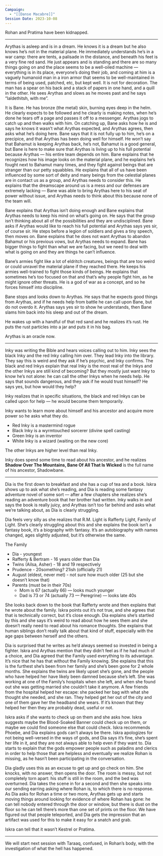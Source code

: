 ```yaml
---
Campaign:
  - "[[Danse Macabre]]"
Session Date: 2023-10-08
---
```

Rohan and Pratima have been kidnapped.

---

Arythas is asleep and is in a dream. He knows it is a dream but he also knows he’s not in the material plane. He immediately understands he’s in a war camp: there are tents, a palisade in the distance, and beneath his feet is a very fine red sand. He just appears and is standing and there are so many things going on and the place seems to be a well-oiled machine — everything is in its place, everyone’s doing their job, and coming at him is a vaguely humanoid man in a iron armor that seems to be well-maintained in terms of being used, patched, etc, but kept well. It is not for decoration. The man has a spear on his back and a stack of papers in one hand, and a quill in the other. He sees Arythas and slows as he moves past and he says “Ialdethitsh, with me”.

It is Bane. He has bronze (the metal) skin, burning eyes deep in the helm. He clearly expects to be followed and he clearly is making notes, when he’s done he tears off a page and passes it off to a messenger. Arythas jogs to catch up and then walks with him. On catching up, Bane asks how he is and says he knows it wasn’t what Arythas expected, and Arythas agrees, then asks what he’s doing here. Bane says that it is not fully up to him, he’s on a precipice, and that Arythas has been doing well for himself. He won’t say that Bahamut is keeping Arythas back, he’s not, Bahamut is a good general, but Bane is here to make sure that Arythas is living up to his full potential because Arythas — his entire team depends on him. Bane explains that he recognizes how his image looks on the material plane, and he explains he’s fought next to Bahamut many times, and they fight against beings that are stranger than our petty squabbles. He explains that all of us have been influenced by some sort of deity and many beings from the celestial planes are in contact us as a group, and Arythas needs to consider this. He explains that the dreamscape around us is a mess and our defenses are extremely lacking — Bane was able to bring Arythas here to his seat of power without issue, and Arythas needs to think about this because none of the team will.

Bane explains that Arythas isn’t doing enough and Bane explains that Arythas needs to keep his mind on what’s going on. He says that the group isn’t thinking about all of the possibilities and they are undisciplined. Bane asks if Arythas would like to reach his full potential and Arythas says yes sir, of course sir. He steps before a legion of soldiers and gives a tiny speech, then moves on. Bane explains that he does not want Arythas to abandon Bahamut or his previous vows, but Arythas needs to expand. Bane has bigger things to fight than what we are facing, but we need to deal with what is going on and they are things he can’t influence.

Bane’s armies fight like a lot of eldritch creatures, beings that are too weird or could unravel the material plane if they reached there. He keeps his armies well-trained to fight those kinds of beings. He explains that sometimes he’s too focused on that and that’s why people fight him, as he might ignore other threats. He is a god of war as a concept, and so he forces himself into discipline.

Bane stops and looks down to Arythas. He says that he expects good things from Arythas, and if he needs help from battle he can call upon Bane, but do not overdo it. Arythas says yes sir to show he understands, then Bane slams him back into his sleep and out of the dream.

He wakes up with a handful of that red sand and he realizes it’s rust. He puts the rust particles into a jar and puts it in his bag.

Arythas is an oracle now.

---

Inky was writing the Bible and hears voices calling out to him. Inky sees the black Inky and the red Inky calling him over. They lead Inky into the library. They say this is weird and they ask if he’s psychic, and Inky confirms. The black and red Inkys explain that real Inky is the most real of the Inkys and the other Inkys are still kind of becoming? But they mostly just want Inky to know he’s not alone: he can call the other Inkys when he needs help. He says that sounds dangerous, and they ask if he would trust himself? He says yes, but how would they help?

Inky realizes that in specific situations, the black and red Inkys can be called upon for help — he would become them temporarily.

Inky wants to learn more about himself and his ancestor and acquire more power so he asks what they do.

- Red Inky is a mastermind rogue
- Black Inky is a wyrmtouched sorcerer (divine spell casting)
- Green Inky is an inventor
- White Inky is a wizard (waiting on the new core)

The other Inkys are higher level than real Inky.

Inky does spend some time to read about his ancestor, and he realizes **Shadow Over The Mountains, Bane Of All That Is Wicked** is the full name of his ancestor, Shadowbane.

---

Dia is the first down to breakfast and she has a cup of tea and a book. Iskra shows up to ask what she’s reading, and Dia is reading some fantasy adventure novel of some sort — after a few chapters she realizes she’s reading an adventure book that her brother had written. Inky walks in and says the book is really juicy, and Arythas isn’t too far behind and asks what we’re talking about, as Dia is clearly struggling.

Dia feels very silly as she realizes that R.M. Light is Rafferty Light, Family of Light. She’s clearly struggling about this and she explains the book isn’t a fantasy book, it’s a biography with fantasy. It’s an autobiography with names changed, ages slightly adjusted, but it’s otherwise the same.

The Family

- Dia - youngest
- Rafferty & Bertram - 16 years older than Dia
- Twins (Ailsa, Asher) - 18 and 19 respectively
- Prudence - 20something? 21ish (officially 21)
- August (eldest, never met) - not sure how much older (25 but she doesn’t know that)
- Parents (must be in their 70s)
    - Mom is 67 (actually 66) — looks much younger
    - Dad is 73 or 74 (actually 73 — Peregrine) — looks late 40s

She looks back down to the book that Rafferty wrote and then explains that he wrote about the family. Iskra points out it’s not true, and she agrees that that is technically correct, but it’s close enough. Dia explains she’s startled by this and she says it’s weird to read about how he sees them and she doesn’t really need to read about his romance thoughts. She explains that human siblings don’t really talk about that kind of stuff, especially with the age gaps between herself and the others.

Dia is surprised that he writes as he’d always seemed so invested in being a fighter. Iskra and Arythas mention that they didn’t feel as if he had much of a choice, and Dia agreed that the Family used everything to its advantage. It’s nice that he has that without the Family knowing. She explains that this is the furthest she’s been from her family and she’s been gone for 2 whole months. She explains the twins are likely upset she’s gone, and the people who have helped her have likely been damned because she’s left. She was working at one of the Family’s hospitals when she left, and when she found out she was getting married she couldn’t take it anymore. A few friends from the hospital helped her escape: she packed her bag with what she thought she needed, and she ran. They helped get her out of the city and one of them gave her the headband she wears. If it’s known that they helped her then they are probably dead, useful or not.

Iskra asks if she wants to check up on them and she asks how. Iskra suggests maybe the Blood-Soaked Banner could check up on them, or maybe we could find someone else that could check. Iskra recommends Phoebe, and Dia explains gods can’t always be there. Iskra apologizes for not being well-versed in the ways of gods, and Dia says it’s fine, she’s spent her life in it, and they are not always able to help even if they want to. Dia starts to explain that the gods empower people such as paladins and clerics in order to help those that are helpless and eventually we realize Rohan is missing, as he hasn’t been participating in the conversation.

Dia gladly uses this as an excuse to get up and go check on him. She knocks, with no answer, then opens the door. The room is messy, but not completely torn apart: his stuff is still in the room, and the bed was overturned. Dia takes the scene in for a second and then she speaks into our sending earring asking where Rohan is, to which there is no response. As Dia asks for Rohan a time or two more, Arythas gets up and starts moving things around looking for evidence of where Rohan has gone: he can tell nobody entered through the door or window, but there is dust on the floor so he can tell there’s more than one set of prints on the floor. We have figured out that people teleported, and Dia gets the impression that an artifact was used for this to make it easy for a snatch and grab.

Iskra can tell that it wasn’t Kestrel or Pratima.

---

We will start next session with Taraaq, confused, in Rohan’s body, with the investigation of what the hell has happened.